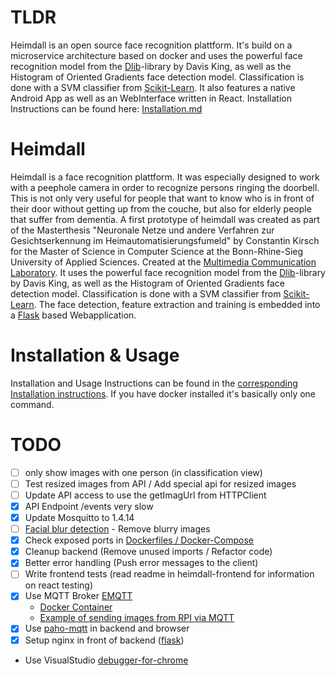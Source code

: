 # TLDR
Heimdall is an open source face recognition plattform. It's build on a microservice architecture based on docker and uses the powerful face recognition model from the [Dlib](https://github.com/davisking/dlib)-library by Davis King, 
as well as the Histogram of Oriented Gradients face detection model. Classification is done with a SVM classifier from 
[Scikit-Learn](http://scikit-learn.org/). It also features a native Android App as well as an WebInterface written in React. Installation Instructions can be found here: [Installation.md](Installation.md)

# Heimdall 
Heimdall is a face recognition plattform. It was especially designed to work with a peephole camera in order to recognize persons ringing the doorbell. This is not only very useful for people that want to know who is in front of their door without getting up from the couche, but also for elderly people that suffer from dementia. A first prototype of heimdall was created as part of the Masterthesis "Neuronale Netze und andere Verfahren zur Gesichtserkennung im Heimautomatisierungsfumeld" by Constantin Kirsch for the Master of Science in Computer Science at the Bonn-Rhine-Sieg University of Applied Sciences. Created at the [Multimedia Communication Laboratory](http://mc-lab.inf.h-brs.de/). 
It uses the powerful face recognition model from the [Dlib](https://github.com/davisking/dlib)-library by Davis King, 
as well as the Histogram of Oriented Gradients face detection model. Classification is done with a SVM classifier from 
[Scikit-Learn](http://scikit-learn.org/). The face detection, feature extraction and training is embedded into a 
[Flask](http://flask.pocoo.org/) based Webapplication.
  
 
# Installation & Usage
Installation and Usage Instructions can be found in the [corresponding Installation instructions](Installation.md). If you have docker installed it's basically only one command.


# TODO

- [ ] only show images with one person (in classification view)
- [ ] Test resized images from API / Add special api for resized images
- [ ] Update API access to use the getImagUrl from HTTPClient
- [x] API Endpoint /events very slow
- [x] Update Mosquitto to 1.4.14
- [ ] [Facial blur detection](https://www.pyimagesearch.com/2015/09/07/blur-detection-with-opencv/) - Remove blurry images
- [x] Check exposed ports in [Dockerfiles / Docker-Compose](https://stackoverflow.com/a/22150099)
- [x] Cleanup backend (Remove unused imports / Refactor code)
- [x] Better error handling (Push error messages to the client)
- [ ] Write frontend tests (read readme in heimdall-frontend for information on react testing)
- [x] Use MQTT Broker [EMQTT](http://emqtt.io/)
  - [Docker Container](https://github.com/emqtt/emq-docker)
  - [Example of sending images from RPI via MQTT](https://www.hackster.io/robin-cole/pi-camera-doorbell-with-notifications-408d3d)
- [x] Use [paho-mqtt](https://pypi.python.org/pypi/paho-mqtt/1.1) in backend and browser
- [x] Setup nginx in front of backend ([flask](https://flask-socketio.readthedocs.io/en/latest/))

- Use VisualStudio [debugger-for-chrome](https://marketplace.visualstudio.com/items?itemName=msjsdiag.debugger-for-chrome)

